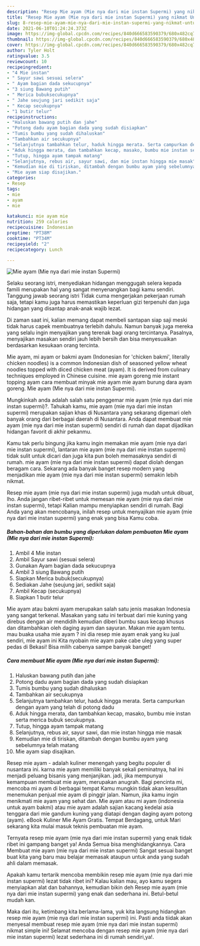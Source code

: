 ```yaml
---
description: "Resep Mie ayam (Mie nya dari mie instan Supermi) yang nikmat Untuk Jualan"
title: "Resep Mie ayam (Mie nya dari mie instan Supermi) yang nikmat Untuk Jualan"
slug: 8-resep-mie-ayam-mie-nya-dari-mie-instan-supermi-yang-nikmat-untuk-jualan
date: 2021-06-10T01:24:24.373Z
image: https://img-global.cpcdn.com/recipes/840d666583590379/680x482cq70/mie-ayam-mie-nya-dari-mie-instan-supermi-foto-resep-utama.jpg
thumbnail: https://img-global.cpcdn.com/recipes/840d666583590379/680x482cq70/mie-ayam-mie-nya-dari-mie-instan-supermi-foto-resep-utama.jpg
cover: https://img-global.cpcdn.com/recipes/840d666583590379/680x482cq70/mie-ayam-mie-nya-dari-mie-instan-supermi-foto-resep-utama.jpg
author: Tyler Holt
ratingvalue: 3.5
reviewcount: 10
recipeingredient:
- "4 Mie instan"
- " Sayur sawi sesuai selera"
- " Ayam bagian dada sekucupnya"
- "3 siung Bawang putih"
- " Merica bubuksecukupnya"
- " Jahe seujung jari sedikit saja"
- " Kecap secukupnya"
- "1 butir telur"
recipeinstructions:
- "Haluskan bawang putih dan jahe"
- "Potong dadu ayam bagian dada yang sudah disiapkan"
- "Tumis bumbu yang sudah dihaluskan"
- "Tambahkan air secukupnya"
- "Selanjutnya tambahkan telur, haduk hingga merata. Serta campurkan dengan ayam yang telah di potong dadu"
- "Aduk hingga merata, dan tambahkan kecap, masako, bumbu mie instan serta merica bubuk secukupnya."
- "Tutup, hingga ayam tampak matang"
- "Selanjutnya, rebus air, sayur sawi, dan mie instan hingga mie masak"
- "Kemudian mie di tiriskan, ditambah dengan bumbu ayam yang sebelumnya telah matang"
- "Mie ayam siap disajikan."
categories:
- Resep
tags:
- mie
- ayam
- mie

katakunci: mie ayam mie 
nutrition: 259 calories
recipecuisine: Indonesian
preptime: "PT38M"
cooktime: "PT34M"
recipeyield: "2"
recipecategory: Lunch

---
```



![Mie ayam (Mie nya dari mie instan Supermi)](https://img-global.cpcdn.com/recipes/840d666583590379/680x482cq70/mie-ayam-mie-nya-dari-mie-instan-supermi-foto-resep-utama.jpg)

Selaku seorang istri, menyediakan hidangan menggugah selera kepada famili merupakan hal yang sangat menyenangkan bagi kamu sendiri. Tanggung jawab seorang istri Tidak cuma mengerjakan pekerjaan rumah saja, tetapi kamu juga harus memastikan keperluan gizi terpenuhi dan juga hidangan yang disantap anak-anak wajib lezat.

Di zaman  saat ini, kalian memang dapat membeli santapan siap saji meski tidak harus capek membuatnya terlebih dahulu. Namun banyak juga mereka yang selalu ingin menyajikan yang terenak bagi orang tercintanya. Pasalnya, menyajikan masakan sendiri jauh lebih bersih dan bisa menyesuaikan berdasarkan kesukaan orang tercinta. 

Mie ayam, mi ayam or bakmi ayam (Indonesian for &#39;chicken bakmi&#39;, literally chicken noodles) is a common Indonesian dish of seasoned yellow wheat noodles topped with diced chicken meat (ayam). It is derived from culinary techniques employed in Chinese cuisine. mie ayam goreng mie instant topping ayam cara membuat minyak mie ayam mie ayam burung dara ayam goreng. Mie ayam (Mie nya dari mie instan Supermi).

Mungkinkah anda adalah salah satu penggemar mie ayam (mie nya dari mie instan supermi)?. Tahukah kamu, mie ayam (mie nya dari mie instan supermi) merupakan sajian khas di Nusantara yang sekarang digemari oleh banyak orang dari berbagai daerah di Nusantara. Anda dapat membuat mie ayam (mie nya dari mie instan supermi) sendiri di rumah dan dapat dijadikan hidangan favorit di akhir pekanmu.

Kamu tak perlu bingung jika kamu ingin memakan mie ayam (mie nya dari mie instan supermi), lantaran mie ayam (mie nya dari mie instan supermi) tidak sulit untuk dicari dan juga kita pun boleh memasaknya sendiri di rumah. mie ayam (mie nya dari mie instan supermi) dapat diolah dengan beragam cara. Sekarang ada banyak banget resep modern yang menjadikan mie ayam (mie nya dari mie instan supermi) semakin lebih nikmat.

Resep mie ayam (mie nya dari mie instan supermi) juga mudah untuk dibuat, lho. Anda jangan ribet-ribet untuk memesan mie ayam (mie nya dari mie instan supermi), tetapi Kalian mampu menyiapkan sendiri di rumah. Bagi Anda yang akan mencobanya, inilah resep untuk menyajikan mie ayam (mie nya dari mie instan supermi) yang enak yang bisa Kamu coba.

<!--inarticleads1-->

##### Bahan-bahan dan bumbu yang diperlukan dalam pembuatan Mie ayam (Mie nya dari mie instan Supermi):

1. Ambil 4 Mie instan
1. Ambil  Sayur sawi (sesuai selera)
1. Gunakan  Ayam bagian dada sekucupnya
1. Ambil 3 siung Bawang putih
1. Siapkan  Merica bubuk(secukupnya)
1. Sediakan  Jahe (seujung jari, sedikit saja)
1. Ambil  Kecap (secukupnya)
1. Siapkan 1 butir telur


Mie ayam atau bakmi ayam merupakan salah satu jenis masakan Indonesia yang sangat terkenal. Masakan yang satu ini terbuat dari mie kuning yang direbus dengan air mendidih kemudian diberi bumbu saus kecap khusus dan ditambahkan oleh daging ayam dan sayuran. Makan mie ayam tentu. mau buaka usaha mie ayam ? ini dia resep mie ayam enak yang ku jual sendiri, mie ayam ini Kita nyobain mie ayam pake cabe uleg yang super pedas di Bekasi! Bisa milih cabenya sampe banyak banget! 

<!--inarticleads2-->

##### Cara membuat Mie ayam (Mie nya dari mie instan Supermi):

1. Haluskan bawang putih dan jahe
1. Potong dadu ayam bagian dada yang sudah disiapkan
1. Tumis bumbu yang sudah dihaluskan
1. Tambahkan air secukupnya
1. Selanjutnya tambahkan telur, haduk hingga merata. Serta campurkan dengan ayam yang telah di potong dadu
1. Aduk hingga merata, dan tambahkan kecap, masako, bumbu mie instan serta merica bubuk secukupnya.
1. Tutup, hingga ayam tampak matang
1. Selanjutnya, rebus air, sayur sawi, dan mie instan hingga mie masak
1. Kemudian mie di tiriskan, ditambah dengan bumbu ayam yang sebelumnya telah matang
1. Mie ayam siap disajikan.


Resep mie ayam - adalah kuliner menengah yang begitu populer di nusantara ini. karna mie ayam memiliki banyak sekali peminatnya, hal ini menjadi peluang bisanis yang menjanjikan. jadi, jika mempunyai kemampuan membuat mie ayam, merupakan anugrah. Bagi pencinta mi, mencoba mi ayam di berbagai tempat Kamu mungkin tidak akan kesulitan menemukan penjual mie ayam di pinggir jalan. Namun, jika kamu ingin menikmati mie ayam yang sehat dan. Mie ayam atau mi ayam (indonesia untuk ayam bakmi) atau mie ayam adalah sajian kacang kedelai asia tenggara dari mie gandum kuning yang diatapi dengan daging ayam potong (ayam). eBook Kuliner Mie Ayam Gratis. Tempat Berdagang, untuk Mari sekarang kita mulai masuk teknis pembuatan mie ayam. 

Ternyata resep mie ayam (mie nya dari mie instan supermi) yang enak tidak ribet ini gampang banget ya! Anda Semua bisa menghidangkannya. Cara Membuat mie ayam (mie nya dari mie instan supermi) Sangat sesuai banget buat kita yang baru mau belajar memasak ataupun untuk anda yang sudah ahli dalam memasak.

Apakah kamu tertarik mencoba membikin resep mie ayam (mie nya dari mie instan supermi) lezat tidak ribet ini? Kalau kalian mau, ayo kamu segera menyiapkan alat dan bahannya, kemudian bikin deh Resep mie ayam (mie nya dari mie instan supermi) yang enak dan sederhana ini. Betul-betul mudah kan. 

Maka dari itu, ketimbang kita berlama-lama, yuk kita langsung hidangkan resep mie ayam (mie nya dari mie instan supermi) ini. Pasti anda tiidak akan menyesal membuat resep mie ayam (mie nya dari mie instan supermi) nikmat simple ini! Selamat mencoba dengan resep mie ayam (mie nya dari mie instan supermi) lezat sederhana ini di rumah sendiri,ya!.

